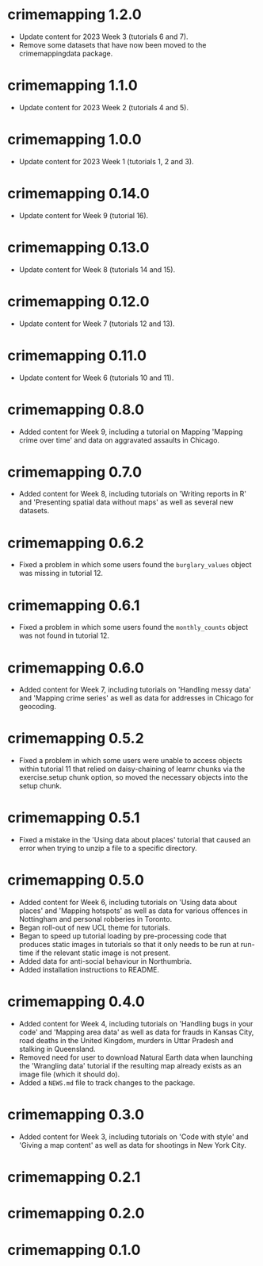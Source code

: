 # crimemapping 1.2.0

* Update content for 2023 Week 3 (tutorials 6 and 7).
* Remove some datasets that have now been moved to the crimemappingdata package.


# crimemapping 1.1.0

* Update content for 2023 Week 2 (tutorials 4 and 5).


# crimemapping 1.0.0

* Update content for 2023 Week 1 (tutorials 1, 2 and 3).


# crimemapping 0.14.0

* Update content for Week 9 (tutorial 16).


# crimemapping 0.13.0

* Update content for Week 8 (tutorials 14 and 15).


# crimemapping 0.12.0

* Update content for Week 7 (tutorials 12 and 13).


# crimemapping 0.11.0

* Update content for Week 6 (tutorials 10 and 11).


# crimemapping 0.8.0

* Added content for Week 9, including a tutorial on Mapping 'Mapping crime over 
  time' and data on aggravated assaults in Chicago.


# crimemapping 0.7.0

* Added content for Week 8, including tutorials on 'Writing reports in R' and
  'Presenting spatial data without maps' as well as several new datasets.


# crimemapping 0.6.2

* Fixed a problem in which some users found the `burglary_values` object was
  missing in tutorial 12.


# crimemapping 0.6.1

* Fixed a problem in which some users found the `monthly_counts` object was
  not found in tutorial 12.


# crimemapping 0.6.0

* Added content for Week 7, including tutorials on 'Handling messy data' and
  'Mapping crime series' as well as data for addresses in Chicago for geocoding.


# crimemapping 0.5.2

* Fixed a problem in which some users were unable to access objects within 
  tutorial 11 that relied on daisy-chaining of learnr chunks via the 
  exercise.setup chunk option, so moved the necessary objects into the setup
  chunk.


# crimemapping 0.5.1

* Fixed a mistake in the 'Using data about places' tutorial that caused an error
  when trying to unzip a file to a specific directory.


# crimemapping 0.5.0

* Added content for Week 6, including tutorials on 'Using data about places' and
  'Mapping hotspots' as well as data for various offences in Nottingham and
  personal robberies in Toronto.
* Began roll-out of new UCL theme for tutorials.
* Began to speed up tutorial loading by pre-processing code that produces static 
  images in tutorials so that it only needs to be run at run-time if the 
  relevant static image is not present.
* Added data for anti-social behaviour in Northumbria.
* Added installation instructions to README.


# crimemapping 0.4.0

* Added content for Week 4, including tutorials on 'Handling bugs in your code'
  and 'Mapping area data' as well as data for frauds in Kansas City, road deaths
  in the United Kingdom, murders in Uttar Pradesh and stalking in Queensland.
* Removed need for user to download Natural Earth data when launching the 
  'Wrangling data' tutorial if the resulting map already exists as an image file
  (which it should do).
* Added a `NEWS.md` file to track changes to the package.


# crimemapping 0.3.0

* Added content for Week 3, including tutorials on 'Code with style' and 'Giving
  a map content' as well as data for shootings in New York City.


# crimemapping 0.2.1


# crimemapping 0.2.0


# crimemapping 0.1.0
